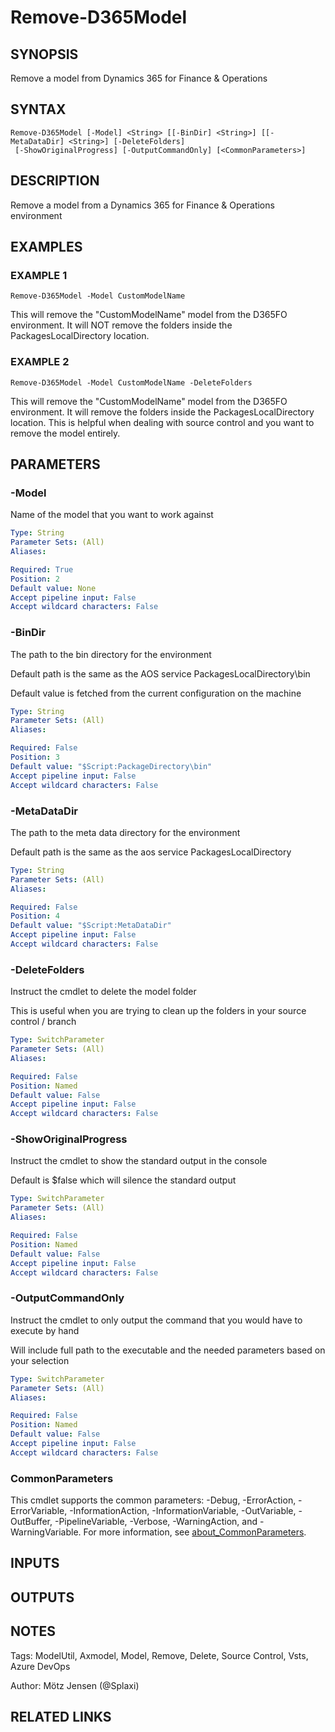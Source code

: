 ﻿---
external help file: d365fo.tools-help.xml
Module Name: d365fo.tools
online version:
schema: 2.0.0
---

# Remove-D365Model

## SYNOPSIS
Remove a model from Dynamics 365 for Finance & Operations

## SYNTAX

```
Remove-D365Model [-Model] <String> [[-BinDir] <String>] [[-MetaDataDir] <String>] [-DeleteFolders]
 [-ShowOriginalProgress] [-OutputCommandOnly] [<CommonParameters>]
```

## DESCRIPTION
Remove a model from a Dynamics 365 for Finance & Operations environment

## EXAMPLES

### EXAMPLE 1
```
Remove-D365Model -Model CustomModelName
```

This will remove the "CustomModelName" model from the D365FO environment.
It will NOT remove the folders inside the PackagesLocalDirectory location.

### EXAMPLE 2
```
Remove-D365Model -Model CustomModelName -DeleteFolders
```

This will remove the "CustomModelName" model from the D365FO environment.
It will remove the folders inside the PackagesLocalDirectory location.
This is helpful when dealing with source control and you want to remove the model entirely.

## PARAMETERS

### -Model
Name of the model that you want to work against

```yaml
Type: String
Parameter Sets: (All)
Aliases:

Required: True
Position: 2
Default value: None
Accept pipeline input: False
Accept wildcard characters: False
```

### -BinDir
The path to the bin directory for the environment

Default path is the same as the AOS service PackagesLocalDirectory\bin

Default value is fetched from the current configuration on the machine

```yaml
Type: String
Parameter Sets: (All)
Aliases:

Required: False
Position: 3
Default value: "$Script:PackageDirectory\bin"
Accept pipeline input: False
Accept wildcard characters: False
```

### -MetaDataDir
The path to the meta data directory for the environment

Default path is the same as the aos service PackagesLocalDirectory

```yaml
Type: String
Parameter Sets: (All)
Aliases:

Required: False
Position: 4
Default value: "$Script:MetaDataDir"
Accept pipeline input: False
Accept wildcard characters: False
```

### -DeleteFolders
Instruct the cmdlet to delete the model folder

This is useful when you are trying to clean up the folders in your source control / branch

```yaml
Type: SwitchParameter
Parameter Sets: (All)
Aliases:

Required: False
Position: Named
Default value: False
Accept pipeline input: False
Accept wildcard characters: False
```

### -ShowOriginalProgress
Instruct the cmdlet to show the standard output in the console

Default is $false which will silence the standard output

```yaml
Type: SwitchParameter
Parameter Sets: (All)
Aliases:

Required: False
Position: Named
Default value: False
Accept pipeline input: False
Accept wildcard characters: False
```

### -OutputCommandOnly
Instruct the cmdlet to only output the command that you would have to execute by hand

Will include full path to the executable and the needed parameters based on your selection

```yaml
Type: SwitchParameter
Parameter Sets: (All)
Aliases:

Required: False
Position: Named
Default value: False
Accept pipeline input: False
Accept wildcard characters: False
```

### CommonParameters
This cmdlet supports the common parameters: -Debug, -ErrorAction, -ErrorVariable, -InformationAction, -InformationVariable, -OutVariable, -OutBuffer, -PipelineVariable, -Verbose, -WarningAction, and -WarningVariable. For more information, see [about_CommonParameters](http://go.microsoft.com/fwlink/?LinkID=113216).

## INPUTS

## OUTPUTS

## NOTES
Tags: ModelUtil, Axmodel, Model, Remove, Delete, Source Control, Vsts, Azure DevOps

Author: Mötz Jensen (@Splaxi)

## RELATED LINKS
